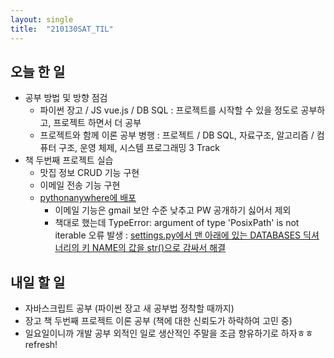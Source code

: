 ```yaml
---
layout: single
title:  "210130SAT_TIL"
---
```


## 오늘 한 일

* 공부 방법 및 방향 점검
  * 파이썬 장고 / JS vue.js / DB SQL
    : 프로젝트를 시작할 수 있을 정도로 공부하고, 프로젝트 하면서 더 공부
  * 프로젝트와 함께 이론 공부 병행
    : 프로젝트 / DB SQL, 자료구조, 알고리즘 / 컴퓨터 구조, 운영 체제, 시스템 프로그래밍 3 Track
* 책 두번째 프로젝트 실습
  * 맛집 정보 CRUD 기능 구현
  * 이메일 전송 기능 구현
  * [pythonanywhere에 배포](http://deviwin.pythonanywhere.com/) 
    * 이메일 기능은 gmail 보안 수준 낮추고 PW 공개하기 싫어서 제외
    * 책대로 했는데 TypeError: argument of type 'PosixPath' is not iterable 오류 발생
      : [settings.py에서 맨 아래에 있는 DATABASES 딕셔너리의 키 NAME의 값을 str()으로 감싸서 해결](https://d3v3lop3r.tistory.com/16)

## 내일 할 일

* 자바스크립트 공부 (파이썬 장고 새 공부법 정착할 때까지)
* 장고 책 두번째 프로젝트 이론 공부 (책에 대한 신뢰도가 하락하여 고민 중)
* 일요일이니까 개발 공부 외적인 일로 생산적인 주말을 조금 향유하기로 하자ㅎㅎ refresh!